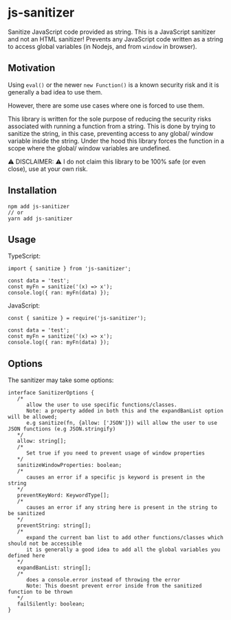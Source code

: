 # js-sanitizer

Sanitize JavaScript code provided as string. This is a JavaScript sanitizer and not an HTML sanitizer! Prevents any
JavaScript code written as a string to access global variables (in Nodejs, and from `window` in browser).

## Motivation

Using `eval()` or the newer `new Function()` is a known security risk and it is generally a bad idea to use them.

However, there are some use cases where one is forced to use them.

This library is written for the sole purpose of reducing the security risks associated with running a function from a
string. This is done by trying to sanitize the string, in this case, preventing access to any global/ window variable
inside the string. Under the hood this library forces the function in a scope where the global/ window variables are
undefined.

⚠️ DISCLAIMER: ⚠️ I do not claim this library to be 100% safe (or even close), use at your own risk.

## Installation

```
npm add js-sanitizer
// or
yarn add js-sanitizer
```

## Usage

TypeScript:

```
import { sanitize } from 'js-sanitizer';

const data = 'test';
const myFn = sanitize('(x) => x');
console.log({ ran: myFn(data) });
```

JavaScript:

```
const { sanitize } = require('js-sanitizer');

const data = 'test';
const myFn = sanitize('(x) => x');
console.log({ ran: myFn(data) });
```

## Options

The sanitizer may take some options:

```
interface SanitizerOptions {
   /*
      allow the user to use specific functions/classes.
      Note: a property added in both this and the expandBanList option will be allowed;
      e.g sanitize(fn, {allow: ['JSON']}) will allow the user to use JSON functions (e.g JSON.stringify)
   */
   allow: string[]; 
   /*
      Set true if you need to prevent usage of window properties
   */
   sanitizeWindowProperties: boolean; 
   /*
      causes an error if a specific js keyword is present in the string
   */
   preventKeyWord: KeywordType[]; 
   /*
      causes an error if any string here is present in the string to be sanitized
   */
   preventString: string[]; 
   /*
      expand the current ban list to add other functions/classes which should not be accessible
      it is generally a good idea to add all the global variables you defined here
   */
   expandBanList: string[]; 
   /*
      does a console.error instead of throwing the error
      Note: This doesnt prevent error inside from the sanitized function to be thrown
   */
   failSilently: boolean; 
}
```
